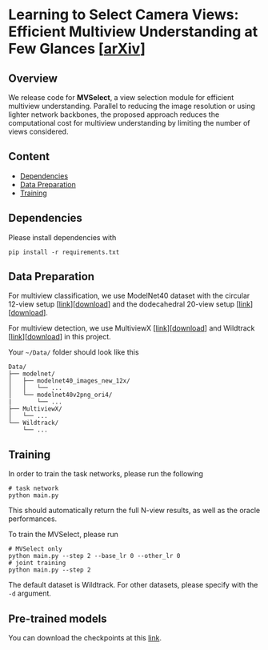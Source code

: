 # Learning to Select Camera Views: Efficient Multiview Understanding at Few Glances [[arXiv](https://arxiv.org/abs/2303.06145)]

## Overview
We release code for **MVSelect**, a view selection module for efficient multiview understanding. Parallel to reducing the image resolution or using lighter network backbones, the proposed approach reduces the computational cost for multiview understanding by limiting the number of views considered. 


 
## Content
- [Dependencies](#dependencies)
- [Data Preparation](#data-preparation)
- [Training](#training)


## Dependencies
Please install dependencies with 
```
pip install -r requirements.txt
```

## Data Preparation

For multiview classification, we use ModelNet40 dataset with the circular 12-view setup [[link](https://github.com/jongchyisu/mvcnn_pytorch)][[download](http://supermoe.cs.umass.edu/shape_recog/shaded_images.tar.gz)] and the dodecahedral 20-view setup [[link](https://github.com/kanezaki/pytorch-rotationnet)][[download](https://data.airc.aist.go.jp/kanezaki.asako/data/modelnet40v2png_ori4.tar)]. 

For multiview detection, we use MultiviewX [[link](https://github.com/hou-yz/MultiviewX)][[download](https://1drv.ms/u/s!AtzsQybTubHfgP9BJt2g7R_Ku4X3Pg?e=GFGeVn)] and Wildtrack [[link](https://www.epfl.ch/labs/cvlab/data/data-wildtrack/)][[download](http://documents.epfl.ch/groups/c/cv/cvlab-unit/www/data/Wildtrack/Wildtrack_dataset_full.zip)] in this project. 

Your `~/Data/` folder should look like this
```
Data/
├── modelnet/
│   ├── modelnet40_images_new_12x/
│   │   └── ...
│   └── modelnet40v2png_ori4/
|       └── ...
├── MultiviewX/
│   └── ...
└── Wildtrack/ 
    └── ...
```


## Training
In order to train the task networks, please run the following
```shell script
# task network
python main.py
``` 
This should automatically return the full N-view results, as well as the oracle performances. 

To train the MVSelect, please run
```shell script
# MVSelect only
python main.py --step 2 --base_lr 0 --other_lr 0
# joint training
python main.py --step 2
``` 
The default dataset is Wildtrack. For other datasets, please specify with the `-d` argument.


## Pre-trained models
You can download the checkpoints at this [link](https://anu365-my.sharepoint.com/:u:/g/personal/u6852178_anu_edu_au/EVFU-pk2swJAuaR29OeTBWABYLL-GzBVOJsvyFVxvbIGvQ).
